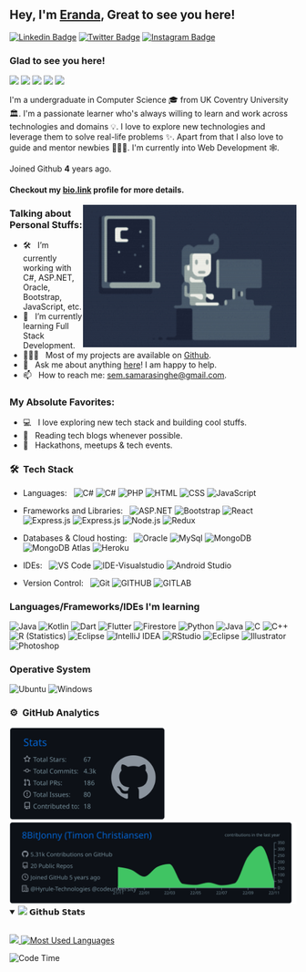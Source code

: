 
<!---
ErandaMadusanka/ErandaMadusanka is a ✨ special ✨ repository because its `README.md` (this file) appears on your GitHub profile.
You can click the Preview link to take a look at your changes.
--->

## Hey, I'm [Eranda](https://github.com/ErandaMadusanka), Great to see you here!

[![Linkedin Badge](https://img.shields.io/badge/-LinkedIn-0e76a8?style=flat-square&logo=Linkedin&logoColor=white)](https://linkedin.com/in/eranda-samarasinghe)
[![Twitter Badge](https://img.shields.io/badge/-Twitter-00acee?style=flat-square&logo=Twitter&logoColor=white)](https://twitter.com/eranda_madusank)
[![Instagram Badge](https://img.shields.io/badge/-Instagram-e4405f?style=flat-square&logo=Instagram&logoColor=white)](https://instagram.com/eranda_samarasinghe/)
<!-- [![Telegram Badge](https://img.shields.io/badge/-Telegram-0088cc?style=flat-square&logo=Telegram&logoColor=white)](https://t.me/eranda_samarasinghe) -->

### Glad to see you here! 
![](https://visitor-badge.glitch.me/badge?page_id=ErandaMadusanka.ErandaMadusanka&style=flat-square&color=0088cc)
![](https://komarev.com/ghpvc/?username=ErandaMadusanka)
![](https://img.shields.io/github/commit-activity/m/ErandaMadusanka/ErandaMadusanka)
![](https://img.shields.io/github/followers/ErandaMadusanka?color=4C1&logo=github)
![](https://img.shields.io/github/last-commit/milaan9/milaan9?label=Profile%20update&style=fflat-square)

I'm a undergraduate in Computer Science 🎓 from UK Coventry University 🏛. I'm a passionate learner who's always willing to learn and work across technologies and domains 💡. I love to explore new technologies and leverage them to solve real-life problems ✨. Apart from that I also love to guide and mentor newbies 👨🏻‍💻. I'm currently into Web Development 🕸️.

Joined Github **4** years ago.

#### Checkout my [bio.link](https://linkedin.com/in/eranda-samarasinghe) profile for more details.

<img align="right" height="250" width="375" alt="Night Coding" src="https://raw.githubusercontent.com/AVS1508/AVS1508/master/assets/Night-Coding.gif"/>

### Talking about Personal Stuffs:

- 🛠 &nbsp; I’m currently working with C#, ASP.NET, Oracle, Bootstrap, JavaScript, etc.
- 🚀 &nbsp; I’m currently learning Full Stack Development.
- 👨🏻‍💻 &nbsp; Most of my projects are available on [Github](https://github.com/ErandaMadusanka).
- 💬 &nbsp; Ask me about anything [here](https://github.com/iampavangandhi/iampavangandhi/issues/2)! I am happy to help.
- 📫 &nbsp; How to reach me: sem.samarasinghe@gmail.com.
<!-- - 👾 &nbsp; Fun fact: Equal is Not Always Equal in Javascript. -->
<!-- - 📝 &nbsp; Checkout my [Resume](https://github.com/iampavangandhi/iampavangandhi/blob/master/resume.pdf). -->

### My Absolute Favorites:

- 💻 &nbsp; I love exploring new tech stack and building cool stuffs.
- 📰 &nbsp; Reading tech blogs whenever possible.
- 🍕 &nbsp; Hackathons, meetups & tech events.

### 🛠 &nbsp;Tech Stack

- Languages: &nbsp;
  ![C#](https://img.shields.io/badge/-C#-05122A?style=flat&logo=C&logoColor=A8B9CC)
  ![C#](https://img.shields.io/badge/-C#-05122A?style=flat&logo=C%2B%2B&logoColor=00599C)
  ![PHP](https://img.shields.io/badge/PHP-05122A.svg?logo=php&logoColor=php)
  ![HTML](https://img.shields.io/badge/-HTML-05122A?style=flat&logo=HTML5)
  ![CSS](https://img.shields.io/badge/-CSS-05122A?style=flat&logo=CSS3&logoColor=1572B6)
  ![JavaScript](https://img.shields.io/badge/-JavaScript-05122A?style=flat&logo=javascript)

- Frameworks and Libraries: &nbsp;
  ![ASP.NET](https://img.shields.io/badge/Dot%20Net-05122A?logo=dotnet&logoColor=dotnet)
  ![Bootstrap](https://img.shields.io/badge/-Bootstrap-05122A?style=flat&logo=bootstrap&logoColor=563D7C)
  ![React](https://img.shields.io/badge/-React-05122A?style=flat&logo=react)
  ![Express.js](https://img.shields.io/badge/-Express.js-05122A?style=flat&logo=node.js)
  ![Express.js](https://img.shields.io/badge/express.js-%05122A.svg?style=&logo=express&logoColor=%2361DAFB)
  ![Node.js](https://img.shields.io/badge/-Node.js-05122A?style=flat&logo=node.js)
  ![Redux](https://img.shields.io/badge/-Redux-05122A?style=flat&logo=redux&logoColor=764abc)

<!-- - data-flow architecture
  ![Redux](https://img.shields.io/badge/-React-05122A?style=flat&logo=react) -->
  
- Databases & Cloud hosting:  &nbsp;
  ![Oracle](https://img.shields.io/badge/Oracle-05122A.svg?logo=oracle&logoColor=red)
  ![MySql](https://img.shields.io/badge/-MySql-05122A?style=flat&logo=mysql)
  ![MongoDB](https://img.shields.io/badge/MongoDB-05122A.svg?logo=mongodb&logoColor=mongodb)
  ![MongoDB Atlas](https://img.shields.io/badge/-MongoDB%20Atlas-05122A?style=flat&logo=mongodb)
  ![Heroku](https://img.shields.io/badge/Heroku-05122A.svg?logo=heroku&logoColor=6567a5)
  
- IDEs: &nbsp;
  ![VS Code](https://img.shields.io/badge/-VS%20Code-05122A?style=flat&logo=visual-studio-code&logoColor=007ACC)
  ![IDE-Visualstudio](https://img.shields.io/badge/Visual%20Studio-05122A.svg?logo=visual-studio-code&logoColor=007ACC)
  ![Android Studio](https://img.shields.io/badge/-Android%20Studio-05122A?style=flat&logo=android-studio)
  
- Version Control: &nbsp;
  ![Git](https://img.shields.io/badge/-Git-05122A?style=flat&logo=git)
  ![GITHUB](https://img.shields.io/badge/GitHub-05122A?style=flat&logo=github)
  ![GITLAB](https://img.shields.io/badge/GitLab-05122A?style=flat&logo=gitlab)
 
<!-- - Software, Technologies and tools -->
<!--   <a href="#"><img alt="Google Sheets" src="https://img.shields.io/badge/Google%20Sheets-34A853.svg?logo=google%20sheets&logoColor=white"></a>  -->
<!--   <a href="#"><img alt="Stack Overflow" src="https://img.shields.io/badge/-Stack%20Overflow-FE7A16?logo=stack-overflow&logoColor=white"></a> -->
<!-- ![Slack](https://img.shields.io/badge/Slack-4A154B?style=for-the-badge&logo=slack&logoColor=white) -->
 
### Languages/Frameworks/IDEs I'm learning 
![Java](https://img.shields.io/badge/-Java-05122A?style=flat&logo=Java&logoColor=007ACC)
![Kotlin](https://img.shields.io/badge/-Kotlin-05122A?style=flat&logo=Kotlin)
![Dart](https://img.shields.io/badge/-Dart-05122A?style=flat&logo=Dart&logoColor=007ACC)
![Flutter](https://img.shields.io/badge/-Flutter-05122A?style=flat&logo=flutter&logoColor=007ACC)
![Firestore](https://img.shields.io/badge/-Firestore-05122A?style=flat&logo=firebase)
![Python](https://img.shields.io/badge/-Python-05122A?style=flat&logo=python)
![Java](https://img.shields.io/badge/-Java-05122A?style=flat&logo=Java&logoColor=FFA518)
![C](https://img.shields.io/badge/-C-05122A?style=flat&logo=C&logoColor=A8B9CC)
![C++](https://img.shields.io/badge/-C++-05122A?style=flat&logo=C%2B%2B&logoColor=00599C)
![R (Statistics)](https://img.shields.io/badge/-R-05122A?style=flat&logo=R&logoColor=276DC3)
![Eclipse](https://img.shields.io/badge/-Eclipse-05122A?style=flat&logo=eclipse)
![IntelliJ IDEA](https://img.shields.io/badge/-IntelliJ%20IDEA-05122A?style=flat&logo=intellij-idea&logoColor=f70486)
![RStudio](https://img.shields.io/badge/-RStudio-05122A?style=flat&logo=rstudio)
![Eclipse](https://img.shields.io/badge/-Eclipse-05122A?style=flat&logo=eclipse-ide&logoColor=2C2255)
![Illustrator](https://img.shields.io/badge/-Illustrator-05122A?style=flat&logo=adobe-illustrator)
![Photoshop](https://img.shields.io/badge/-Photoshop-05122A?style=flat&logo=adobe-photoshop)


<!-- <a href="#"><img alt="OS-Linux" src="https://img.shields.io/badge/Linux-1793D1.svg?logo=linux&logoColor=white"></a> -->

### Operative System

![Ubuntu](https://img.shields.io/badge/Ubuntu-E95420?style=for-the-badge&logo=ubuntu&logoColor=white)
![Windows](https://img.shields.io/badge/Windows-0078D6?style=for-the-badge&logo=windows&logoColor=white)

### ⚙️ &nbsp;GitHub Analytics

<!-- <p align="left">
<img width="276" src="https://raw.githubusercontent.com/ErandaMadusanka/ErandaMadusanka/master/profile-summary-card-output/github_dark/3-stats.svg"> 
<img width="570" src="https://raw.githubusercontent.com/ErandaMadusanka/ErandaMadusanka/master/profile-summary-card-output/github_dark/0-profile-details.svg">
</p> -->

<img width="276" src="https://raw.githubusercontent.com/8BitJonny/8BitJonny/master/profile-summary-card-output/github_dark/3-stats.svg"> 
<img width="570" src="https://raw.githubusercontent.com/8BitJonny/8BitJonny/master/profile-summary-card-output/github_dark/0-profile-details.svg">

<details open="">
<summary>
  <img src="https://media.giphy.com/media/cj87CxfRtrUifF3Ryk/giphy.gif" height="25">
  <span>𝗚𝗶𝘁𝗵𝘂𝗯 𝗦𝘁𝗮𝘁𝘀</span>
</summary>
<br>
<p align="left">
  <a href="https://github.com/LeonardoYz" target="_blank">
    <img width="400px" src="https://streak-stats.demolab.com/?user=ErandaMadusanka&theme=monokai-metallian&hide_border=false"/>
    <img width="400px" src="https://github-readme-stats.vercel.app/api/top-langs/?username=ErandaMadusanka&layout=compact&theme=react" alt="Most Used Languages" />
  </a>
</p>
</details>

![Code Time](http://img.shields.io/badge/Code%20Time-264%20hrs%2019%20mins-blue)

